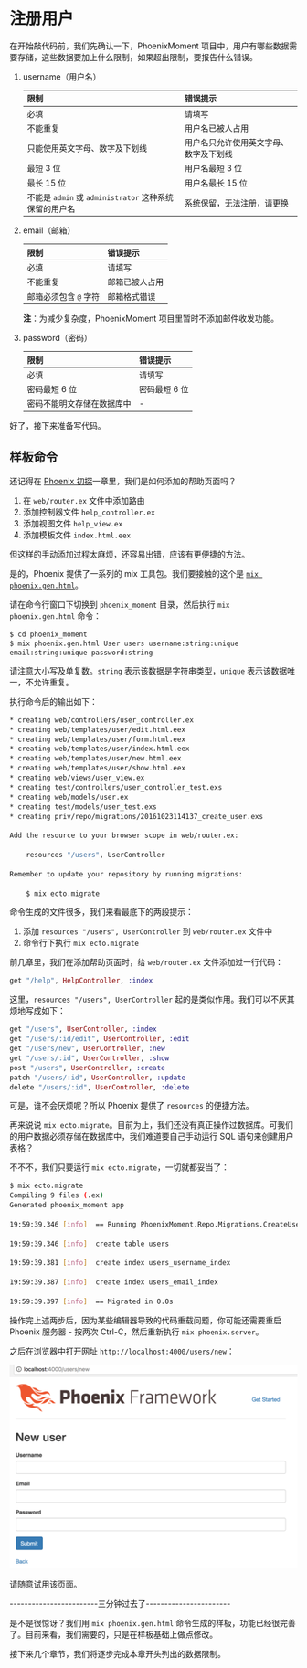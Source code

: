 # 注册用户

在开始敲代码前，我们先确认一下，PhoenixMoment 项目中，用户有哪些数据需要存储，这些数据要加上什么限制，如果超出限制，要报告什么错误。

1. username（用户名）
    
    限制|错误提示
    ---|---
    必填|请填写
    不能重复|用户名已被人占用
    只能使用英文字母、数字及下划线|用户名只允许使用英文字母、数字及下划线
    最短 3 位|用户名最短 3 位
    最长 15 位|用户名最长 15 位
    不能是 `admin` 或 `administrator` 这种系统保留的用户名|系统保留，无法注册，请更换
2. email（邮箱）
    
    限制|错误提示
    ---|---
    必填|请填写
    不能重复|邮箱已被人占用
    邮箱必须包含 `@` 字符|邮箱格式错误

    **注**：为减少复杂度，PhoenixMoment 项目里暂时不添加邮件收发功能。
3. password（密码）

    限制|错误提示
    ---|---
    必填|请填写
    密码最短 6 位|密码最短 6 位
    密码不能明文存储在数据库中|-

好了，接下来准备写代码。

## 样板命令

还记得在 [Phoenix 初探](02-explore-phoenix.md)一章里，我们是如何添加的帮助页面吗？

1. 在 `web/router.ex` 文件中添加路由
2. 添加控制器文件 `help_controller.ex`
3. 添加视图文件 `help_view.ex`
4. 添加模板文件 `index.html.eex`

但这样的手动添加过程太麻烦，还容易出错，应该有更便捷的方法。

是的，Phoenix 提供了一系列的 mix 工具包。我们要接触的这个是 [`mix phoenix.gen.html`](https://hexdocs.pm/phoenix/Mix.Tasks.Phoenix.Gen.Html.html)。

请在命令行窗口下切换到 `phoenix_moment` 目录，然后执行 `mix phoenix.gen.html` 命令：

```
$ cd phoenix_moment
$ mix phoenix.gen.html User users username:string:unique email:string:unique password:string
```
请注意大小写及单复数。`string` 表示该数据是字符串类型，`unique` 表示该数据唯一，不允许重复。

执行命令后的输出如下：

```bash
* creating web/controllers/user_controller.ex
* creating web/templates/user/edit.html.eex
* creating web/templates/user/form.html.eex
* creating web/templates/user/index.html.eex
* creating web/templates/user/new.html.eex
* creating web/templates/user/show.html.eex
* creating web/views/user_view.ex
* creating test/controllers/user_controller_test.exs
* creating web/models/user.ex
* creating test/models/user_test.exs
* creating priv/repo/migrations/20161023114137_create_user.exs

Add the resource to your browser scope in web/router.ex:

    resources "/users", UserController

Remember to update your repository by running migrations:

    $ mix ecto.migrate
```
命令生成的文件很多，我们来看最底下的两段提示：

1. 添加 `resources "/users", UserController` 到 `web/router.ex` 文件中
2. 命令行下执行 `mix ecto.migrate`

前几章里，我们在添加帮助页面时，给 `web/router.ex` 文件添加过一行代码：

```elixir
get "/help", HelpController, :index
```

这里，`resources "/users", UserController` 起的是类似作用。我们可以不厌其烦地写成如下：

```elixir
get "/users", UserController, :index
get "/users/:id/edit", UserController, :edit
get "/users/new", UserController, :new
get "/users/:id", UserController, :show
post "/users", UserController, :create
patch "/users/:id", UserController, :update
delete "/users/:id", UserController, :delete
```
可是，谁不会厌烦呢？所以 Phoenix 提供了 `resources` 的便捷方法。

再来说说 `mix ecto.migrate`。目前为止，我们还没有真正操作过数据库。可我们的用户数据必须存储在数据库中，我们难道要自己手动运行 SQL 语句来创建用户表格？

不不不，我们只要运行 `mix ecto.migrate`，一切就都妥当了：

```bash
$ mix ecto.migrate
Compiling 9 files (.ex)
Generated phoenix_moment app

19:59:39.346 [info]  == Running PhoenixMoment.Repo.Migrations.CreateUser.change/0 forward

19:59:39.346 [info]  create table users

19:59:39.381 [info]  create index users_username_index

19:59:39.387 [info]  create index users_email_index

19:59:39.397 [info]  == Migrated in 0.0s
```

操作完上述两步后，因为某些编辑器导致的代码重载问题，你可能还需要重启 Phoenix 服务器 - 按两次 Ctrl-C，然后重新执行 `mix phoenix.server`。

之后在浏览器中打开网址 `http://localhost:4000/users/new`：

![创建用户页面截图](img/04-users-new-page.png)

请随意试用该页面。

------------------------三分钟过去了-----------------------

是不是很惊讶？我们用 `mix phoenix.gen.html` 命令生成的样板，功能已经很完善了。目前来看，我们需要的，只是在样板基础上做点修改。

接下来几个章节，我们将逐步完成本章开头列出的数据限制。




